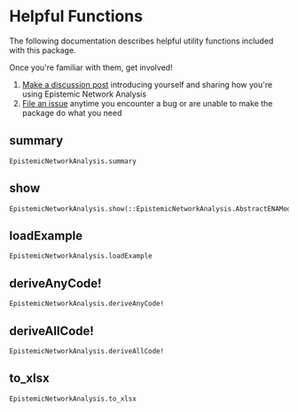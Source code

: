 # Helpful Functions

The following documentation describes helpful utility functions included with this package.

Once you're familiar with them, get involved!

1. [Make a discussion post](https://github.com/snotskie/EpistemicNetworkAnalysis.jl/discussions) introducing yourself and sharing how you're using Epistemic Network Analysis
2. [File an issue](https://github.com/snotskie/EpistemicNetworkAnalysis.jl/issues) anytime you encounter a bug or are unable to make the package do what you need

## summary

```@docs
EpistemicNetworkAnalysis.summary
```

## show

```@docs
EpistemicNetworkAnalysis.show(::EpistemicNetworkAnalysis.AbstractENAModel)
```

## loadExample

```@docs
EpistemicNetworkAnalysis.loadExample
```

## deriveAnyCode!

```@docs
EpistemicNetworkAnalysis.deriveAnyCode!
```

## deriveAllCode!

```@docs
EpistemicNetworkAnalysis.deriveAllCode!
```

## to_xlsx

```@docs
EpistemicNetworkAnalysis.to_xlsx
```